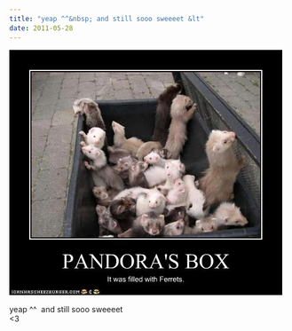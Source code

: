 ```yaml
---
title: "yeap ^^&nbsp; and still sooo sweeeet &lt"
date: 2011-05-28
---
```


![2011-05-28-nmgdmbgs.jpeg](/images/2011-05-28-nmgdmbgs.jpeg)

yeap ^^&nbsp; and still sooo sweeeet <br>&lt;3<br>